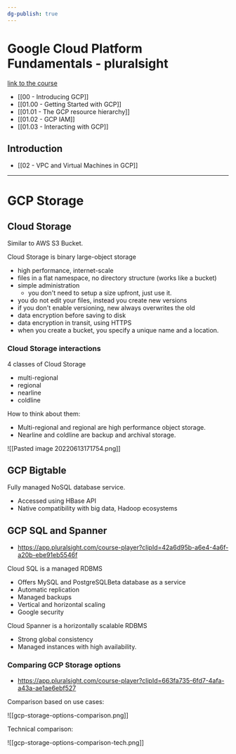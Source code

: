 ```yaml
---
dg-publish: true
---
```

# Google Cloud Platform Fundamentals - pluralsight

[link to the course](https://app.pluralsight.com/channels/player?courseId=5d5cf01d-b8e2-493b-bc77-73be1236a4ec&channelId=a81a554f-59dc-4eee-a30a-83744d11a381)

- [[00 - Introducing GCP]]
- [[01.00 - Getting Started with GCP]]
- [[01.01 - The GCP resource hierarchy]]
- [[01.02 - GCP IAM]]
- [[01.03 - Interacting with GCP]]


## Introduction
- [[02 - VPC and Virtual Machines in GCP]]

---

# GCP Storage 

## Cloud Storage

Similar to AWS S3 Bucket.

Cloud Storage is binary large-object storage

- high performance, internet-scale
- files in a flat namespace, no directory structure (works like a bucket)
- simple administration
    - you don't need to setup a size upfront, just use it.
- you do not edit your files, instead you create new versions
- if you don't enable versioning, new always overwrites the old
- data encryption before saving to disk
- data encryption in transit, using HTTPS
- when you create a bucket, you specify a unique name and a location.

### Cloud Storage interactions


4 classes of Cloud Storage

- multi-regional
- regional
- nearline
- coldline


How to think about them:

- Multi-regional and regional are high performance object storage.
- Nearline and coldline are backup and archival storage.

![[Pasted image 20220613171754.png]]


## GCP Bigtable

Fully managed NoSQL database service.

- Accessed using HBase API
- Native compatibility with big data, Hadoop ecosystems


## GCP SQL and Spanner

- <https://app.pluralsight.com/course-player?clipId=42a6d95b-a6e4-4a6f-a20b-ebe91eb5546f>

Cloud SQL is a managed RDBMS

- Offers MySQL and PostgreSQLBeta database as a service
- Automatic replication
- Managed backups
- Vertical and horizontal scaling
- Google security

Cloud Spanner is a horizontally scalable RDBMS

- Strong global consistency
- Managed instances with high availability.

### Comparing GCP Storage options

- <https://app.pluralsight.com/course-player?clipId=663fa735-6fd7-4afa-a43a-ae1ae6ebf527>


Comparison based on use cases:

![[gcp-storage-options-comparison.png]]

Technical comparison:

![[gcp-storage-options-comparison-tech.png]]
